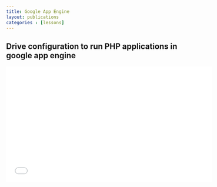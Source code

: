 ```yaml
---
title: Google App Engine
layout: publications
categories : [lessons]
---
```


## Drive configuration to run PHP applications in google app engine

<iframe width="560" height="315" src="//www.youtube.com/embed/Iql-ReSPm6Y" frameborder="0" allowfullscreen></iframe>
